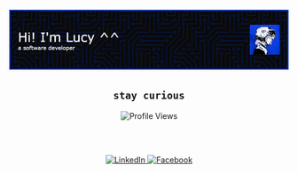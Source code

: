 ![header](./images/blue-evolve-header.png)

<div align="center">
  <h2>
     <code>stay curious</code>
  </h2>
</div>


<div align="center">
  <img src="https://komarev.com/ghpvc/?username=lucenmae&label=&color=042eb2&style=flat" alt="Profile Views" />
</div>

<br><br>

<div align="center">
  <a href="https://linkedin.com/in/lucymaetan" target="_blank">
    <img src="https://img.shields.io/badge/LinkedIn-0077B5?style=for-the-badge&logo=linkedin&logoColor=white" alt="LinkedIn"/>
  </a>
  <a href="https://facebook.com/lucenmae" target="_blank">
    <img src="https://img.shields.io/badge/Facebook-1877F2?style=for-the-badge&logo=facebook&logoColor=white" alt="Facebook"/>
  </a>
</div>
